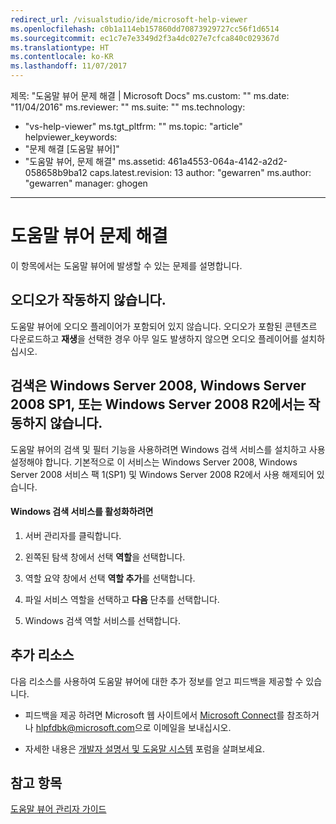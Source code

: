 ```yaml
---
redirect_url: /visualstudio/ide/microsoft-help-viewer
ms.openlocfilehash: c0b1a114eb157860dd70873929727cc56f1d6514
ms.sourcegitcommit: ec1c7e7e3349d2f3a4dc027e7cfca840c029367d
ms.translationtype: HT
ms.contentlocale: ko-KR
ms.lasthandoff: 11/07/2017
---
```

제목: "도움말 뷰어 문제 해결 | Microsoft Docs" ms.custom: "" ms.date: "11/04/2016" ms.reviewer: "" ms.suite: "" ms.technology: 
  - "vs-help-viewer" ms.tgt_pltfrm: "" ms.topic: "article" helpviewer_keywords: 
  - "문제 해결 [도움말 뷰어]"
  - "도움말 뷰어, 문제 해결" ms.assetid: 461a4553-064a-4142-a2d2-058658b9ba12 caps.latest.revision: 13 author: "gewarren" ms.author: "gewarren" manager: ghogen
---
# <a name="troubleshooting-the-help-viewer"></a>도움말 뷰어 문제 해결
이 항목에서는 도움말 뷰어에 발생할 수 있는 문제를 설명합니다.  
  
## <a name="audio-doesnt-work"></a>오디오가 작동하지 않습니다.  
 도움말 뷰어에 오디오 플레이어가 포함되어 있지 않습니다. 오디오가 포함된 콘텐츠르 다운로드하고 **재생**을 선택한 경우 아무 일도 발생하지 않으면 오디오 플레이어를 설치하십시오.  
  
## <a name="search-doesnt-work-in-windows-server-2008-windows-server-2008-with-sp1-or-windows-server-2008-r2"></a>검색은 Windows Server 2008, Windows Server 2008 SP1, 또는 Windows Server 2008 R2에서는 작동하지 않습니다.  
 도움말 뷰어의 검색 및 필터 기능을 사용하려면 Windows 검색 서비스를 설치하고 사용 설정해야 합니다. 기본적으로 이 서비스는 Windows Server 2008, Windows Server 2008 서비스 팩 1(SP1) 및 Windows Server 2008 R2에서 사용 해제되어 있습니다.  
  
#### <a name="to-activate-windows-search-service"></a>Windows 검색 서비스를 활성화하려면  
  
1.  서버 관리자를 클릭합니다.  
  
2.  왼쪽된 탐색 창에서 선택 **역할**을 선택합니다.  
  
3.  역할 요약 창에서 선택 **역할 추가**를 선택합니다.  
  
4.  파일 서비스 역할을 선택하고 **다음** 단추를 선택합니다.  
  
5.  Windows 검색 역할 서비스를 선택합니다.  
  
## <a name="additional-resources"></a>추가 리소스  
 다음 리소스를 사용하여 도움말 뷰어에 대한 추가 정보를 얻고 피드백을 제공할 수 있습니다.  
  
-   피드백을 제공 하려면 Microsoft 웹 사이트에서 [Microsoft Connect](http://go.microsoft.com/fwlink/?linkid=243983)를 참조하거나 [hlpfdbk@microsoft.com](mailto:hlpfdbk@microsoft.com)으로 이메일을 보내십시오.  
  
-   자세한 내용은 [개발자 설명서 및 도움말 시스템](http://go.microsoft.com/fwlink/?LinkId=232741) 포럼을 살펴보세요.  
  
## <a name="see-also"></a>참고 항목
[도움말 뷰어 관리자 가이드](http://go.microsoft.com/fwlink/?LinkId=243985)